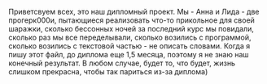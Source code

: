 Приветсвуем всех, 
это наш дипломный проект.
Мы - Анна и Лида - две прогерк000и, пытающиеся реализовать что-то прикольное для своей шаражки,
сколько бессонных ночей за последний курс мы повидали, сколько раз мы все переделывали, 
сколько возились с программой, сколько возились с текстовой частью - не описать словами.
Когда я пишу этот файл, до диплома еще 1,5 месяца, поэтому я не знаю наш конечный результат.
В любом случае, будет то, что будет, жизнь слишком прекрасна, чтобы так париться из-за диплома)
